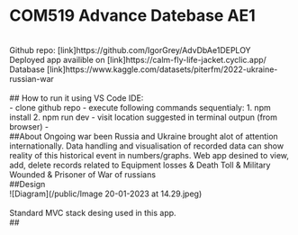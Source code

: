 # COM519 Advance Datebase AE1
<br>
Github repo: [link]https://github.com/IgorGrey/AdvDbAe1DEPLOY<br>
Deployed app availible on [link]https://calm-fly-life-jacket.cyclic.app/ <br>
Database [link]https://www.kaggle.com/datasets/piterfm/2022-ukraine-russian-war <br>
<br>
## How to run it using VS Code IDE:<br>
- clone github repo
- execute following commands sequentialy:
1. npm install
2. npm run dev
- visit location suggested in terminal outpun (from browser)
- <br>
##About
Ongoing war been Russia and Ukraine brought alot of attention internationally. 
Data handling and visualisation of recorded data can show reality of this historical event in numbers/graphs.
Web app desined to view, add, delete records related to Equipment losses & 
Death Toll & Military Wounded & Prisoner of War of russians
<br>
##Design<br>
![Diagram](/public/Image 20-01-2023 at 14.29.jpeg) <br>
<br>
Standard MVC stack desing used in this app.
<br>
## 
